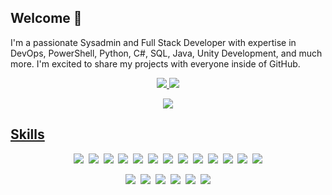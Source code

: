 ## Welcome 👋
I'm a passionate Sysadmin and Full Stack Developer with expertise in DevOps, PowerShell, Python, C#, SQL, Java, Unity Development, and much more. I'm excited to share my projects with everyone inside of GitHub.

<p align="center">
  <tr>
    <td align="center" style="padding=0;width=50%;">
      <a href="https://github.com/Kilsbigpils">
      <img src="https://github-readme-stats.vercel.app/api/?username=Kilsbigpils&title_color=5ae87c&text_color=9f9f9f&show_icons=true&bg_color=00000000&hide_border=true&icon_color=5ae87c&hide_title=true&count_private=true&include_all_commits=true&enable_animations=true" />
    </td>
      <td align="center" style="padding=0;width=50%;">
      <a href="https://github.com/Kilsbigpils">
      <img src="https://github-readme-stats-one-bice.vercel.app/api/top-langs/?username=Kilsbigpils&role=OWNER,ORGANIZATION_MEMBER,COLLABORATOR&title_color=5ae87c&text_color=9f9f9f&show_icons=true&bg_color=00000000&hide_border=true&icon_color=5ae87c&hide_title=true&count_private=true&enable_animations=true" />
    </td>
  </tr>
</p>

<p align="center">
  <tr>
    <td align="center" style="padding=0;width=50%;">
      <a href="https://github.com/Kilsbigpils">
      <img src="https://github-readme-streak-stats.herokuapp.com?user=Kilsbigpils&theme=tokyonight_duo&hide_border=true&ring=000000&currStreakLabel=5ae87c&sideNums=5ae87c&dates=979797&sideLabels=5ae87c&currStreakNum=5ae87c&border=DD2727&stroke=00000000&background=00000000&fire=FF7600" />
    </td>
  </tr>
</p>

## Skills
<p align="center">
  <a href="https://developer.mozilla.org/en-US/docs/Web/HTML"><img src="https://skillicons.dev/icons?i=html" /></a>&nbsp; 
  <a href="https://learn.microsoft.com/en-us/dotnet/csharp/"><img src="https://skillicons.dev/icons?i=cs" /></a>&nbsp; 
  <a href="https://www.php.net/"><img src="https://skillicons.dev/icons?i=php" /></a>&nbsp; 
  <a href="https://docs.oracle.com/en/java/"><img src="https://skillicons.dev/icons?i=java" /></a>&nbsp; 
  <a href="https://www.javascript.com/"><img src="https://skillicons.dev/icons?i=js" /></a>&nbsp; 
  <a href="https://jquery.com/"><img src="https://skillicons.dev/icons?i=jquery" /></a>&nbsp; 
  <a href="https://learn.microsoft.com/en-us/dotnet/"><img src="https://skillicons.dev/icons?i=dotnet" /></a>&nbsp; 
  <a href="hhttps://nodejs.org/en"><img src="https://skillicons.dev/icons?i=nodejs" /></a>&nbsp; 
  <a href="https://learn.microsoft.com/en-us/windows-server/administration/windows-commands/cmd"><img src="https://skillicons.dev/icons?i=bash" /></a>&nbsp; 
  <a href="https://www.python.org/"><img src="https://skillicons.dev/icons?i=py" /></a>&nbsp; 
  <a href="https://learn.microsoft.com/en-us/dotnet/standard/base-types/regular-expression-language-quick-reference"><img src="https://skillicons.dev/icons?i=regex" /></a>&nbsp; 
  <a href="https://www.mysql.com/"><img src="https://skillicons.dev/icons?i=mysql" /></a>&nbsp; 
  <a href="https://learn.microsoft.com/en-us/powershell/"><img src="https://skillicons.dev/icons?i=powershell" /></a>
</p>
<p align="center">
  <a href="https://unity.com/pt"><img src="https://skillicons.dev/icons?i=unity" /></a>&nbsp; 
  <a href="https://www.eclipse.org/downloads/"><img src="https://skillicons.dev/icons?i=eclipse" /></a>&nbsp; 
  <a href="https://www.raspberrypi.com/"><img src="https://skillicons.dev/icons?i=raspberrypi" /></a>&nbsp; 
  <a href="https://grafana.com/"><img src="https://skillicons.dev/icons?i=grafana" /></a>&nbsp; 
  <a href="https://azure.microsoft.com/en-us/"><img src="https://skillicons.dev/icons?i=azure" /></a>&nbsp; 
  <a href="https://en.wikipedia.org/wiki/Internet_bot"><img src="https://skillicons.dev/icons?i=bots" /></a>
</p>

